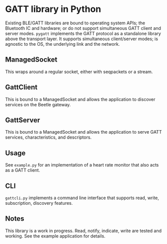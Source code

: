 # GATT library in Python

Existing BLE/GATT libraries are bound to operating system APIs; the Bluetooth
IC and hardware; or do not support simultaneous GATT client and server modes. 
```pygatt``` implements the GATT protocol as a standalone library above the 
transport layer. It supports simultaneous client/server modes; is agnostic 
to the OS, the underlying link and the network.

## ManagedSocket
This wraps around a regular socket, either with seqpackets or a stream. 

## GattClient
This is bound to a ManagedSocket and allows the application to discover 
services on the Beetle gateway.

## GattServer
This is bound to a ManagedSocket and allows the application to serve GATT 
services, characteristics, and descriptors.

## Usage
See ```example.py``` for an implementation of a heart rate monitor that also 
acts as a GATT client.

## CLI
```gattcli.py``` implements a command line interface that supports read, write,
subscription, discovery features.

## Notes
This library is a work in progress. Read, notify, indicate, write are tested and 
working. See the example application for details.